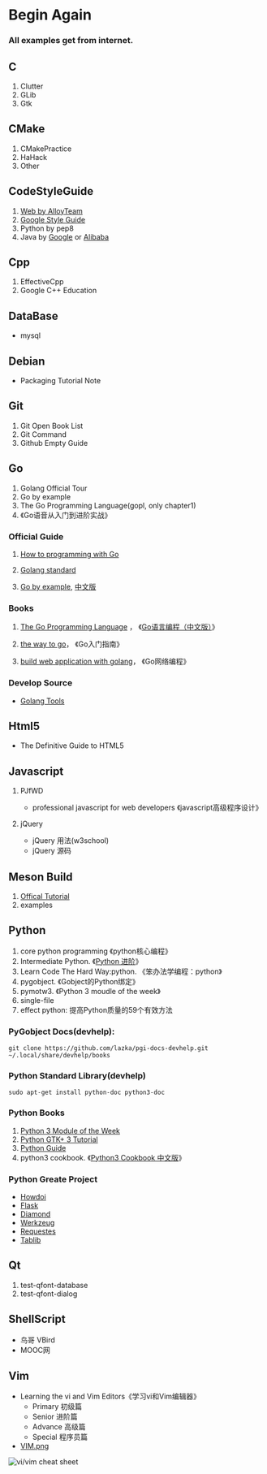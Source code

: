 <h1>Begin Again</h1>

<h3>All examples get from internet.</h3>

## C
1. Clutter
2. GLib
3. Gtk

## CMake
1. CMakePractice
2. HaHack
3. Other

## CodeStyleGuide
1. [Web by AlloyTeam](https://alloyteam.github.io)
2. [Google Style Guide](https://github.com/google/styleguide)
3. Python by pep8
4. Java by [Google](https://github.com/google/styleguide) or [Alibaba](https://github.com/alibaba/p3c)

## Cpp
1. EffectiveCpp
2. Google C++ Education

## DataBase
- mysql

## Debian
- Packaging Tutorial Note

## Git
1. Git Open Book List
2. Git Command
3. Github Empty Guide

## Go
1. Golang Official Tour
2. Go by example
3. The Go Programming Language(gopl, only chapter1)
4. 《Go语音从入门到进阶实战》

### Official Guide

1. [How to programming with Go](https://go-zh.org/doc/code.html)

2. [Golang standard](https://go-zh.org/ref/spec)

3. [Go by example](https://gobyexample.com), [中文版](https://gobyexample.xgwang.me)

### Books
1. [The Go Programming Language](http://www.gopl.io/) ， 《[Go语言编程（中文版）](https://yar999.gitbooks.io/gopl-zh/)》

2. [the way to go](https://github.com/Unknwon/the-way-to-go_ZH_CN)， 《Go入门指南》

3. [build web application with golang](https://github.com/astaxie/build-web-application-with-golang)， 《Go网络编程》

### Develop Source

- [Golang Tools](https://github.com/golang/tools)

## Html5
- The Definitive Guide to HTML5

## Javascript
1. PJfWD
    - professional javascript for web developers
     《javascript高级程序设计》

2. jQuery
    - jQuery 用法(w3school)
    - jQuery 源码

## Meson Build
1. [Offical Tutorial](http://mesonbuild.com/Tutorial.html)
2. examples

## Python
1. core python programming 《python核心编程》
2. Intermediate Python. 《[Python 进阶](https://github.com/eastlakeside/interpy-zh)》
3. Learn Code The Hard Way:python. 《笨办法学编程：python》
4. pygobject. 《Gobject的Python绑定》
5. pymotw3. 《Python 3 moudle of the week》
6. single-file
7. effect python: 提高Python质量的59个有效方法

### PyGobject Docs(devhelp):

```shell
git clone https://github.com/lazka/pgi-docs-devhelp.git ~/.local/share/devhelp/books

```

### Python Standard Library(devhelp)

```shell
sudo apt-get install python-doc python3-doc
```

### Python Books

1. [Python 3 Module of the Week](https://pymotw.com/3/)
2. [Python GTK+ 3 Tutorial](http://python-gtk-3-tutorial.readthedocs.io)
3. [Python Guide](http://docs.python-guide.org/en/latest/)
4. python3 cookbook. 《[Python3 Cookbook 中文版](https://python3-cookbook.readthedocs.io/zh_CN/latest/preface.html)》


### Python Greate Project

- [Howdoi](https://github.com/gleitz/howdoi)
- [Flask](https://github.com/pallets/flask)
- [Diamond](https://github.com/python-diamond/Diamond)
- [Werkzeug](https://github.com/pallets/werkzeug)
- [Requestes](https://github.com/requests/requests)
- [Tablib](https://github.com/kennethreitz/tablib)

## Qt
1. test-qfont-database
2. test-qfont-dialog

## ShellScript
- 鸟哥 VBird
- MOOC网

## Vim
- Learning the vi and Vim Editors《学习vi和Vim编辑器》
    - Primary 初级篇
    - Senior 进阶篇
    - Advance 高级篇
    - Special 程序员篇
- [VIM.png](http://sheet.shiar.nl/vi)

![vi/vim cheat sheet](https://github.com/wikinee/note/blob/master/Vim/VIM.png)
